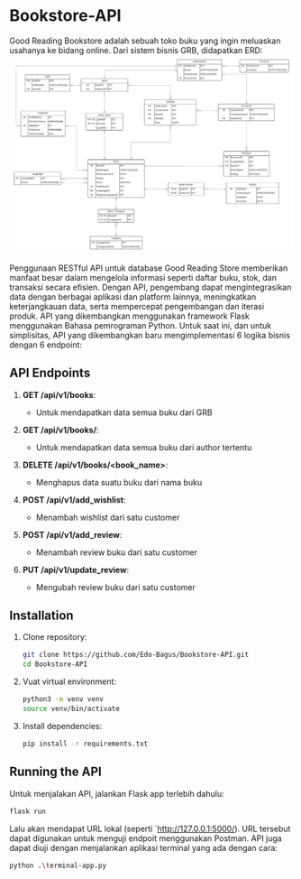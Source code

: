 # Bookstore-API

Good Reading Bookstore adalah sebuah toko buku yang ingin meluaskan usahanya ke bidang online. Dari sistem bisnis GRB, didapatkan ERD:
![Good Reading Bookstore ERD](https://github.com/Edo-Bagus/Bookstore-API/blob/main/assets/TBD.png)

Penggunaan RESTful API untuk database Good Reading Store memberikan manfaat besar dalam mengelola informasi seperti daftar buku, stok, dan transaksi secara efisien. Dengan API, pengembang dapat mengintegrasikan data dengan berbagai aplikasi dan platform lainnya, meningkatkan keterjangkauan data, serta mempercepat pengembangan dan iterasi produk. API yang dikembangkan menggunakan framework Flask menggunakan Bahasa pemrograman Python. Untuk saat ini, dan untuk simplisitas, API yang dikembangkan baru mengimplementasi 6 logika bisnis dengan 6 endpoint:

## API Endpoints

1. **GET /api/v1/books**:
   - Untuk mendapatkan data semua buku dari GRB

2. **GET /api/v1/books/<author>**:
   - Untuk mendapatkan data semua buku dari author tertentu

3. **DELETE /api/v1/books/<book_name>**:
   - Menghapus data suatu buku dari nama buku

4. **POST /api/v1/add_wishlist**:
   - Menambah wishlist dari satu customer

5. **POST /api/v1/add_review**:
   - Menambah review buku dari satu customer

6. **PUT /api/v1/update_review**:
   - Mengubah review buku dari satu customer

## Installation
1. Clone  repository:
    ```bash
    git clone https://github.com/Edo-Bagus/Bookstore-API.git
    cd Bookstore-API
    ```
2. Vuat virtual environment:
    ```bash
    python3 -m venv venv
    source venv/bin/activate
    ```
3. Install dependencies:
    ```bash
    pip install -r requirements.txt
    ```
## Running the API
Untuk menjalakan API, jalankan Flask app terlebih dahulu:
```bash
flask run
 ```
Lalu akan mendapat URL lokal (seperti `http://127.0.0.1:5000/). URL tersebut dapat digunakan untuk menguji endpoit menggunakan Postman.
API juga dapat diuji dengan menjalankan aplikasi terminal yang ada dengan cara:
```bash
python .\terminal-app.py
```
